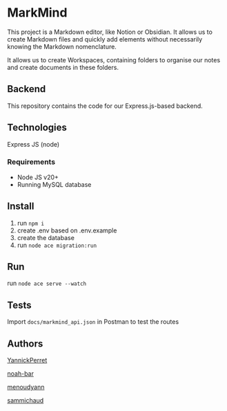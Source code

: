 # MarkMind

This project is a Markdown editor, like Notion or Obsidian. It allows us to create Markdown files and quickly add elements without necessarily knowing the Markdown nomenclature.

It allows us to create Workspaces, containing folders to organise our notes and create documents in these folders.



## Backend

This repository contains the code for our Express.js-based backend.



## Technologies

Express JS (node)


### Requirements

- Node JS v20+
- Running MySQL database


## Install

1. run ```npm i```
2. create .env based on .env.example
3. create the database
4. run ```node ace migration:run```

## Run

run ```node ace serve --watch```

## Tests

Import ```docs/markmind_api.json``` in Postman to test the routes

## Authors

[YannickPerret](https://github.com/menoudyann/MAW21_frontend/commits?author=YannickPerret)

[noah-bar](https://github.com/menoudyann/MAW21_backend/commits?author=noah-bar)

[menoudyann](https://github.com/menoudyann/MAW21_frontend/commits?author=menoudyann)

[sammichaud](https://github.com/CPNV-ES/MAW21_Markmind_backend/commits?author=sammichaud)
